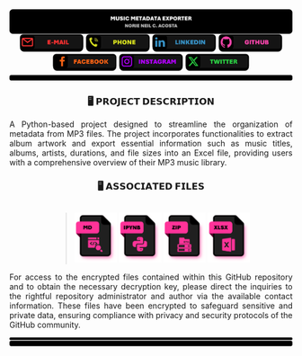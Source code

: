 <div style = "display: flex; flex-direction: column; align-items: center;">
    <!-- HEADER -->
    <img src = "IMPORT FILES/PROJECTHeader.png" alt = "Project Header" style = "width: 100%;" />
     <div align = "center" style = "width: 100%;">
        <!-- E-MAIL -->
        <a href = "norieneil_acosta@outlook.com" title = "E-MAIL: norieneil_acosta@outlook.com"> <img src = "IMPORT FILES/LINKICONEmail.png" alt = "E-Mail Link Icon" style = "width: 114px; height: auto"></a>
         <!-- PHONE -->
        <a href = "09673381501" title = "PHONE: 09673381501"> <img src = "IMPORT FILES/LINKICONPhone.png" alt = "Contact Link Icon" style = "width: 114px; height: auto"></a>
        <!-- LINKEDIN -->
        <a href = "https://www.linkedin.com/in/norzzielein" title = "LINKEDIN: https://www.linkedin.com/in/norzzielein"> <img src = "IMPORT FILES/LINKICONLinkedIn.png" alt = "LinkedIn Link Icon" style = "width: 114px; height: auto"></a>
        <!-- GITHUB -->
        <a href = "https://github.com/norzzielein" title = "GITHUB: https://github.com/norzzielein"> <img src = "IMPORT FILES/LINKICONGitHub.png" alt = "GitHub Link Icon" style = "width: 114px; height: auto"></a>
        <!-- FACEBOOK -->
        <a href = "https://www.facebook.com/norzzielein" title = "FACEBOOK: https://www.facebook.com/norzzielein"> <img src = "IMPORT FILES/LINKICONFacebook.png" alt = "Facebook Link Icon" style = "width: 114px; height: auto"></a>
        <!-- INSTAGRAM -->
        <a href = "https://www.instagram.com/norzzielein" title = "INSTAGRAM: https://www.instagram.com/norzzielein"> <img src = "IMPORT FILES/LINKICONInstagram.png" alt = "Instagram Link Icon" style = "width: 114px; height: auto"></a>
        <!-- TWITTER -->
        <a href = "https://twitter.com/norzzielein" title = "TWITTER: https://twitter.com/norzzielein"> <img src = "IMPORT FILES/LINKICONTwitter.png" alt = "Twitter Link Icon" style = "width: 114px; height: auto"></a>
    <!-- TRAILER -->
    <img src = "IMPORT FILES/PROJECTTrailer.png" alt = "Project Trailer" style = "width: 100%;" />    
</div>

### 🖥️ 𝗣𝗥𝗢𝗝𝗘𝗖𝗧 𝗗𝗘𝗦𝗖𝗥𝗜𝗣𝗧𝗜𝗢𝗡

<div align = "justify">
A Python-based project designed to streamline the organization of metadata from MP3 files. The project incorporates functionalities to extract album artwork and export essential information such as music titles, albums, artists, durations, and file sizes into an Excel file, providing users with a comprehensive overview of their MP3 music library.
</div>

### 🖥️ 𝗔𝗦𝗦𝗢𝗖𝗜𝗔𝗧𝗘𝗗 𝗙𝗜𝗟𝗘𝗦

> <div align = "justify">
>     <!-- MD -->
>     <a href = "README.md" title = "MUSIC METADATA EXPORTER (Markdown File)"> <img src = "IMPORT FILES/MDFileIcon.png" alt = "MD File Icon" style = "width: 75px; height: auto"></a>
>     <!-- IPYNB -->
>     <a href = "MUSIC METADATA EXPORTER.ipynb" title = "MUSIC METADATA EXPORTER (IPython Notebook)"> <img src = "IMPORT FILES/IPYNBFileIcon.png" alt = "IPYNB File Icon" style = "width: 75px; height: auto"></a>
>     <!-- ZIP -->
>     <a href = "EXPORT FILES/MUSIC ALBUM ARTS.enc" title = "MUSIC ALBUM ARTS (Encrypted Folder)"> <img src = "IMPORT FILES/ZIPFileIcon.png" alt = "ZIP File Icon" style = "width: 75px; height: auto"></a>
>     <!-- XLSX -->
>     <a href = "EXPORT FILES/MusicMetadata.enc" title = "MUSIC METADATA (Encrypted File)"> <img src = "IMPORT FILES/XLSXFileIcon.png" alt = "XLSX File Icon" style = "width: 75px; height: auto"></a>
> </div>    
 
<div align = "justify">
For access to the encrypted files contained within this GitHub repository and to obtain the necessary decryption key, please direct the inquiries to the rightful repository administrator and author via the available contact information. These files have been encrypted to safeguard sensitive and private data, ensuring compliance with privacy and security protocols of the GitHub community.
</div>

<!-- FOOTER -->
<img src = "IMPORT FILES/PROJECTFooter.png" alt = "Project Footer"></a>
